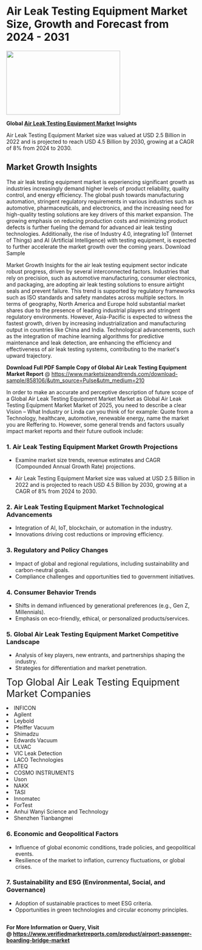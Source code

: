 <H1>Air Leak Testing Equipment Market Size, Growth and Forecast from 2024 - 2031</H1><img class="aligncenter size-medium wp-image-584254" src="https://thirdeyenews.in/wp-content/uploads/2024/09/Global-Market-Research-300x168.jpeg" alt="" width="300" height="168" /><p><strong>Global&nbsp;<a href="https://www.marketsizeandtrends.com/download-sample/858106/&amp;utm_source=Pulse&amp;utm_medium=210">Air Leak Testing Equipment Market</a> Insights</strong></p><p>Air Leak Testing Equipment Market size was valued at USD 2.5 Billion in 2022 and is projected to reach USD 4.5 Billion by 2030, growing at a CAGR of 8% from 2024 to 2030.</p><p><h2>Market Growth Insights</h2> <p>The air leak testing equipment market is experiencing significant growth as industries increasingly demand higher levels of product reliability, quality control, and energy efficiency. The global push towards manufacturing automation, stringent regulatory requirements in various industries such as automotive, pharmaceuticals, and electronics, and the increasing need for high-quality testing solutions are key drivers of this market expansion. The growing emphasis on reducing production costs and minimizing product defects is further fueling the demand for advanced air leak testing technologies. Additionally, the rise of Industry 4.0, integrating IoT (Internet of Things) and AI (Artificial Intelligence) with testing equipment, is expected to further accelerate the market growth over the coming years. Download Sample </p> <p>Market Growth Insights for the air leak testing equipment sector indicate robust progress, driven by several interconnected factors. Industries that rely on precision, such as automotive manufacturing, consumer electronics, and packaging, are adopting air leak testing solutions to ensure airtight seals and prevent failure. This trend is supported by regulatory frameworks such as ISO standards and safety mandates across multiple sectors. In terms of geography, North America and Europe hold substantial market shares due to the presence of leading industrial players and stringent regulatory environments. However, Asia-Pacific is expected to witness the fastest growth, driven by increasing industrialization and manufacturing output in countries like China and India. Technological advancements, such as the integration of machine learning algorithms for predictive maintenance and leak detection, are enhancing the efficiency and effectiveness of air leak testing systems, contributing to the market's upward trajectory. </p><p><span class=""><strong>Download Full PDF Sample Copy of Global Air Leak Testing Equipment Market Report</strong> @ <a href="https://www.marketsizeandtrends.com/download-sample/858106/&amp;utm_source=Pulse&amp;utm_medium=210" target="_blank">https://www.marketsizeandtrends.com/download-sample/858106/&amp;utm_source=Pulse&amp;utm_medium=210</a></span></p><p>In order to make an accurate and perceptive description of future scope of a Global&nbsp;Air Leak Testing Equipment Market Market as Global&nbsp;Air Leak Testing Equipment Market Market of 2025, you need to describe a clear Vision &ndash; What Industry or Linda can you think of for example: Quote from a Technology, healthcare, automotive, renewable energy, name the market you are Reffering to. However, some general trends and factors usually impact market reports and their future outlook include:</p><h3>1.&nbsp;<strong>Air Leak Testing Equipment Market Growth Projections</strong></h3><ul><li>Examine market size trends, revenue estimates and CAGR (Compounded Annual Growth Rate) projections.</li><li><p>Air Leak Testing Equipment Market size was valued at USD 2.5 Billion in 2022 and is projected to reach USD 4.5 Billion by 2030, growing at a CAGR of 8% from 2024 to 2030.</p></li></ul><h3>2.&nbsp;<strong>Air Leak Testing Equipment Market Technological Advancements</strong></h3><ul><li>Integration of AI, IoT, blockchain, or automation in the industry.</li><li>Innovations driving cost reductions or improving efficiency.</li></ul><h3>3.&nbsp;<strong>Regulatory and Policy Changes</strong></h3><ul><li>Impact of global and regional regulations, including sustainability and carbon-neutral goals.</li><li>Compliance challenges and opportunities tied to government initiatives.</li></ul><h3>4.&nbsp;<strong>Consumer Behavior Trends</strong></h3><ul><li>Shifts in demand influenced by generational preferences (e.g., Gen Z, Millennials).</li><li>Emphasis on eco-friendly, ethical, or personalized products/services.</li></ul><h3>5.&nbsp;<strong>Global Air Leak Testing Equipment Market Competitive Landscape</strong></h3><ul><li>Analysis of key players, new entrants, and partnerships shaping the industry.</li><li>Strategies for differentiation and market penetration.</li></ul><p data-pm-slice="1 1 []"><span style="color: inherit; font-family: inherit; font-size: 25px;">Top Global Air Leak Testing Equipment Market Companies</span></p><div class="" data-test-id=""><p><li>INFICON</li><li> Agilent</li><li> Leybold</li><li> Pfeiffer Vacuum</li><li> Shimadzu</li><li> Edwards Vacuum</li><li> ULVAC</li><li> VIC Leak Detection</li><li> LACO Technologies</li><li> ATEQ</li><li> COSMO INSTRUMENTS</li><li> Uson</li><li> NAKK</li><li> TASI</li><li> Innomatec</li><li> ForTest</li><li> Anhui Wanyi Science and Technology</li><li> Shenzhen Tianbangmei</li></p></div><h3>6.&nbsp;<strong>Economic and Geopolitical Factors</strong></h3><ul><li>Influence of global economic conditions, trade policies, and geopolitical events.</li><li>Resilience of the market to inflation, currency fluctuations, or global crises.</li></ul><h3>7.&nbsp;<strong>Sustainability and ESG (Environmental, Social, and Governance)</strong></h3><ul><li>Adoption of sustainable practices to meet ESG criteria.</li><li>Opportunities in green technologies and circular economy principles.</li></ul><h2><strong style="font-size: 14px;">For More Information or Query, Visit @&nbsp;</strong><a style="background-color: #ffffff; font-size: 14px;" href="https://www.marketsizeandtrends.com/report/air-leak-testing-equipment-market/" target="_blank">https://www.verifiedmarketreports.com/product/airport-passenger-boarding-bridge-market</a></h2>

